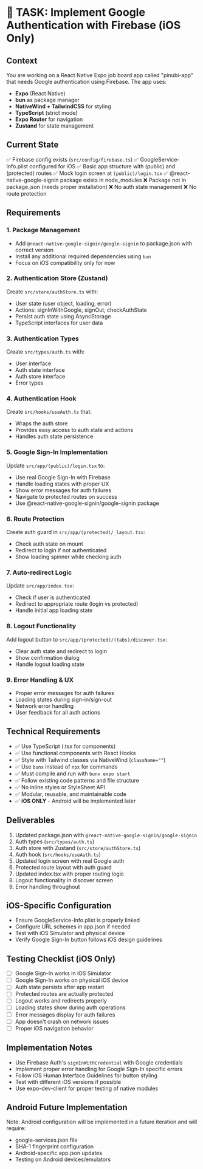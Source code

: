 # 🎯 **TASK: Implement Google Authentication with Firebase (iOS Only)**

## **Context**
You are working on a React Native Expo job board app called "pinubi-app" that needs Google authentication using Firebase. The app uses:
- **Expo** (React Native)
- **bun** as package manager  
- **NativeWind + TailwindCSS** for styling
- **TypeScript** (strict mode)
- **Expo Router** for navigation
- **Zustand** for state management

## **Current State**
✅ Firebase config exists (`src/config/firebase.ts`)
✅ GoogleService-Info.plist configured for iOS
✅ Basic app structure with (public) and (protected) routes
✅ Mock login screen at `(public)/login.tsx`
✅ @react-native-google-signin package exists in node_modules
❌ Package not in package.json (needs proper installation)
❌ No auth state management
❌ No route protection

## **Requirements**

### **1. Package Management**
- Add `@react-native-google-signin/google-signin` to package.json with correct version
- Install any additional required dependencies using `bun`
- Focus on iOS compatibility only for now

### **2. Authentication Store (Zustand)**
Create `src/store/authStore.ts` with:
- User state (user object, loading, error)
- Actions: signInWithGoogle, signOut, checkAuthState
- Persist auth state using AsyncStorage
- TypeScript interfaces for user data

### **3. Authentication Types**
Create `src/types/auth.ts` with:
- User interface
- Auth state interface
- Auth store interface
- Error types

### **4. Authentication Hook**
Create `src/hooks/useAuth.ts` that:
- Wraps the auth store
- Provides easy access to auth state and actions
- Handles auth state persistence

### **5. Google Sign-In Implementation**
Update `src/app/(public)/login.tsx` to:
- Use real Google Sign-In with Firebase
- Handle loading states with proper UX
- Show error messages for auth failures
- Navigate to protected routes on success
- Use @react-native-google-signin/google-signin package

### **6. Route Protection**
Create auth guard in `src/app/(protected)/_layout.tsx`:
- Check auth state on mount
- Redirect to login if not authenticated
- Show loading spinner while checking auth

### **7. Auto-redirect Logic**
Update `src/app/index.tsx`:
- Check if user is authenticated
- Redirect to appropriate route (login vs protected)
- Handle initial app loading state

### **8. Logout Functionality**
Add logout button to `src/app/(protected)/(tabs)/discover.tsx`:
- Clear auth state and redirect to login
- Show confirmation dialog
- Handle logout loading state

### **9. Error Handling & UX**
- Proper error messages for auth failures
- Loading states during sign-in/sign-out
- Network error handling
- User feedback for all auth actions

## **Technical Requirements**
- ✅ Use TypeScript (.tsx for components)
- ✅ Use functional components with React Hooks
- ✅ Style with Tailwind classes via NativeWind (`className=""`)
- ✅ Use `bunx` instead of `npx` for commands
- ✅ Must compile and run with `bunx expo start`
- ✅ Follow existing code patterns and file structure
- ✅ No inline styles or StyleSheet API
- ✅ Modular, reusable, and maintainable code
- ✅ **iOS ONLY** - Android will be implemented later

## **Deliverables**
1. Updated package.json with `@react-native-google-signin/google-signin`
2. Auth types (`src/types/auth.ts`)
3. Auth store with Zustand (`src/store/authStore.ts`)
4. Auth hook (`src/hooks/useAuth.ts`)
5. Updated login screen with real Google auth
6. Protected route layout with auth guard
7. Updated index.tsx with proper routing logic
8. Logout functionality in discover screen
9. Error handling throughout

## **iOS-Specific Configuration**
- Ensure GoogleService-Info.plist is properly linked
- Configure URL schemes in app.json if needed
- Test with iOS Simulator and physical device
- Verify Google Sign-In button follows iOS design guidelines

## **Testing Checklist (iOS Only)**
- [ ] Google Sign-In works in iOS Simulator
- [ ] Google Sign-In works on physical iOS device
- [ ] Auth state persists after app restart
- [ ] Protected routes are actually protected
- [ ] Logout works and redirects properly
- [ ] Loading states show during auth operations
- [ ] Error messages display for auth failures
- [ ] App doesn't crash on network issues
- [ ] Proper iOS navigation behavior

## **Implementation Notes**
- Use Firebase Auth's `signInWithCredential` with Google credentials
- Implement proper error handling for Google Sign-In specific errors
- Follow iOS Human Interface Guidelines for button styling
- Test with different iOS versions if possible
- Use expo-dev-client for proper testing of native modules

## **Android Future Implementation**
Note: Android configuration will be implemented in a future iteration and will require:
- google-services.json file
- SHA-1 fingerprint configuration
- Android-specific app.json updates
- Testing on Android devices/emulators